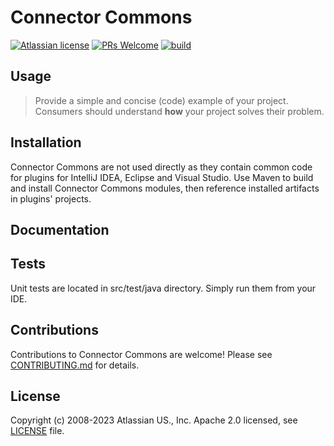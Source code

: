 # Connector Commons

[![Atlassian license](https://img.shields.io/badge/license-Apache%202.0-blue.svg?style=flat-square)](LICENSE) 
[![PRs Welcome](https://img.shields.io/badge/PRs-welcome-brightgreen.svg?style=flat-square)](CONTRIBUTING.md)
[![build](https://img.shields.io/bitbucket/pipelines/atlassian-labs/connector-commons/master?style=flat-square)](https://bitbucket.org/atlassian/connector-commons/pipelines)

## Usage

> Provide a simple and concise (code) example of your project. Consumers should understand **how** your project solves their problem.

## Installation

Connector Commons are not used directly as they contain common code for plugins for IntelliJ IDEA, Eclipse and
Visual Studio. Use Maven to build and install Connector Commons modules, then reference installed artifacts
in plugins' projects.

## Documentation


## Tests

Unit tests are located in src/test/java directory. Simply run them from your IDE.

## Contributions

Contributions to Connector Commons are welcome! Please see [CONTRIBUTING.md](CONTRIBUTING.md) for details.

## License

Copyright (c) 2008-2023 Atlassian US., Inc.
Apache 2.0 licensed, see [LICENSE](LICENSE) file.
